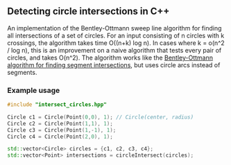 ## Detecting circle intersections in C++

An implementation of the Bentley-Ottmann sweep line algorithm 
for finding all intersections of a set of circles. For an input consisting of
n circles with k crossings, the algorithm takes time O((n+k) log n). 
In cases where k = o(n^2 / log n), this is an improvement on a naive algorithm that tests every pair of circles, and takes O(n^2).
The algorithm works like the [Bentley-Ottmann algorithm for finding segment intersections](https://en.wikipedia.org/wiki/Bentley%E2%80%93Ottmann_algorithm), 
but uses circle arcs instead of segments.

### Example usage

```cpp
#include "intersect_circles.hpp"

Circle c1 = Circle(Point(0,0), 1); // Circle(center, radius)
Circle c2 = Circle(Point(1,1), 1);
Circle c3 = Circle(Point(1,-1), 1);
Circle c4 = Circle(Point(2,0), 1);

std::vector<Circle> circles = {c1, c2, c3, c4};
std::vector<Point> intersections = circleIntersect(circles);
```
